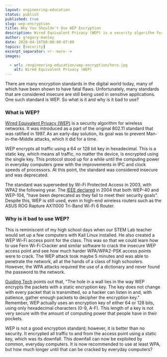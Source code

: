 ```yaml
---
layout: engineering-education
status: publish
published: true
slug: wep-encryption
title: Why You Shouldn't Use WEP Encryption
description: Wired Equivalent Privacy (WEP) is a security algorithm for wireless networks. WEP encrypts all traffic using a static key, which means all traffic, no matter the device, is encrypted using the single key.
author: gregory-manley
date: 2020-04-16T00:00:00-07:00
topics: [security]
excerpt_separator: <!--more-->
images:

  - url: /engineering-education/wep-encryption/hero.jpg
    alt: Wired Equivalent Privacy (WEP)
---
```

There are many encryption standards in the digital world today, many of which have been shown to have fatal flaws. Unfortunately, many standards that are considered insecure are still being used in sensitive applications. One such standard is WEP. So what is it and why is it bad to use?
<!--more-->

### What is WEP?
[Wired Equivalent Privacy (WEP)](https://en.wikipedia.org/wiki/Wired_Equivalent_Privacy) is a security algorithm for wireless networks. It was introduced as a part of the original 802.11 standard that was ratified in 1997. As an early-day solution, its goal was to prevent Man-in-the-Middle attacks, which it did for a time.

WEP encrypts all traffic using a 64 or 128 bit key in hexadecimal. This is a static key, which means all traffic, no matter the device, is encrypted using the single key. This protocol stood up for a while until the computing power in everyday computers grew with the improvements in IPC and clock speeds of processors. At this point, the standard was considered insecure and was deprecated.

The standard was superseded by Wi-Fi Protected Access in 2003, with WPA2 the following year. The [IEEE declared](https://web.archive.org/web/20080417005957/http://lirent.net/wifi/what-is-a-wep-key.html) in 2004 that both WEP-40 and WEP-104, "have been deprecated as they fail to meet their security goals". Despite this, WEP is still used, even in high-end wireless routers such as the ASUS ROG Rapture AX11000 Tri-Band Wi-Fi 6 Router.

### Why is it bad to use WEP?
This is reminiscent of my high school days when our STEM Lab teacher would set up a few computers with Kali Linux installed. He also created a WEP Wi-Fi access point for the class. This was so that we could learn how to use Fern Wi-Fi Cracker and similar software to crack the insecure WEP access point and see how much harder WPA/WPA2-PSK access points were to crack. The WEP attack took maybe 5 minutes and was able to penetrate the network, all at the hands of a class of high schoolers. However, the WPA attacks required the use of a dictionary and never found the password to the network.

[Guiding Tech](https://www.guidingtech.com/9304/why-you-should-never-use-wep-to-protect-home-wi-fi/) points out that, "The hole in a wall lies in the way WEP encrypts the packets with a static encryption key. The key does not change with every packet that is transmitted, so a hacker can listen in and, with patience, gather enough packets to decipher the encryption key." Remember, WEP actually uses an encryption key of either 64 or 128 bits, using only hexadecimal characters (0-9, A-F). This length of a key is not very secure with the amount of computing power that people have in their pockets.

WEP is not a good encryption standard; however, it is better than no security. It encrypted all traffic to and from the access point using a static key, which was its downfall. This downfall can now be exploited by common, everyday computers. It is now recommended to use at least WPA, but how much longer until that can be cracked by everyday computers?

